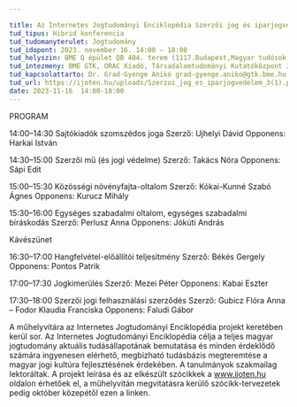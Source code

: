 ```yaml
---

title: Az Internetes Jogtudományi Enciklopédia Szerzői jog és iparjogvédelem rovatának harmadik műhelyvitája 
tud_tipus: Hibrid konferencia
tud_tudomanyterulet: Jogtudomány
tud_idopont: 2023. november 16. 14:00 – 18:00
tud_helyszin: BME Q épület QB 404. terem (1117.Budapest,Magyar tudósok krt. 2.), és az Online tér 
tud_intezmeny: BME GTK, ORAC Kiadó, Társadalomtudományi Kutatóközpont Jogtudományi Intézet
tud_kapcsolattarto: Dr. Grad-Gyenge Anikó grad-gyenge.aniko@gtk.bme.hu +36 30 5641 675
tud_url: https://ijoten.hu/uploads/Szerzoi_jog_es_iparjogvedelem_3(1).pdf 
date: 2023-11-16  14:00-18:00
---
```

PROGRAM

14:00–14:30		Sajtókiadók szomszédos joga
		Szerző: Ujhelyi Dávid
			Opponens: Harkai István

14:30–15:00		Szerzői mű (és jogi védelme)
		Szerző: Takács Nóra
			Opponens: Sápi Edit

15:00–15:30		Közösségi növényfajta-oltalom
		Szerző: Kókai-Kunné Szabó Ágnes
			Opponens: Kurucz Mihály

15:30–16:00		Egységes szabadalmi oltalom, egységes szabadalmi bíráskodás
		Szerző: Perlusz Anna
			Opponens: Jókúti András

Kávészünet


16:30–17:00		Hangfelvétel-előállítói teljesítmény
		Szerző: Békés Gergely
			Opponens: Pontos Patrik

17:00–17:30		Jogkimerülés
		Szerző: Mezei Péter
			Opponens: Kabai Eszter

17:30–18:00		Szerzői jogi felhasználási szerződés
		Szerző: Gubicz Flóra Anna – Fodor Klaudia Franciska
			Opponens: Faludi Gábor


A műhelyvitára az Internetes Jogtudományi Enciklopédia projekt keretében kerül sor. Az Internetes Jogtudományi Enciklopédia célja a teljes magyar jogtudomány aktuális tudásállapotának bemutatása és minden érdeklődő számára ingyenesen elérhető, megbízható tudásbázis megteremtése a magyar jogi kultúra fejlesztésének érdekében. A tanulmányok szakmailag lektoráltak. A projekt leírása és az elkészült szócikkek a www.ijoten.hu oldalon érhetőek el, a műhelyvitán megvitatásra kerülő szócikk-tervezetek pedig október közepétől ezen a linken.
